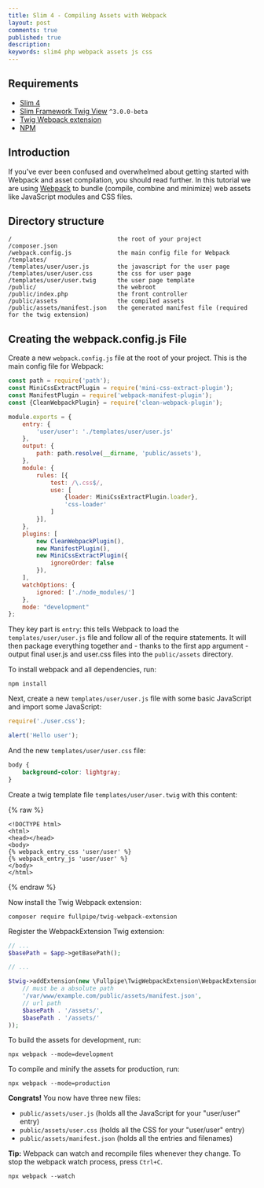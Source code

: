 ```yaml
---
title: Slim 4 - Compiling Assets with Webpack
layout: post
comments: true
published: true
description: 
keywords: slim4 php webpack assets js css
---
```


## Requirements

* [Slim 4](http://www.slimframework.com/docs/v4/start/installation.html)
* [Slim Framework Twig View](https://github.com/slimphp/Twig-View) `^3.0.0-beta`
* [Twig Webpack extension](https://github.com/fullpipe/twig-webpack-extension)
* [NPM](https://nodejs.org/en/download/)

## Introduction

If you've ever been confused and overwhelmed about getting started with Webpack and asset compilation, you should read further. 
In this tutorial we are using [Webpack](https://webpack.js.org) to bundle (compile, combine and minimize) web assets like JavaScript modules and CSS files.


## Directory structure

```
/                              the root of your project
/composer.json
/webpack.config.js             the main config file for Webpack
/templates/
/templates/user/user.js        the javascript for the user page
/templates/user/user.css       the css for user page
/templates/user/user.twig      the user page template
/public/                       the webroot
/public/index.php              the front controller
/public/assets                 the compiled assets
/public/assets/manifest.json   the generated manifest file (required for the twig extension)
```

## Creating the webpack.config.js File

Create a new `webpack.config.js` file at the root of your project. This is the main config file for Webpack:

```js
const path = require('path');
const MiniCssExtractPlugin = require('mini-css-extract-plugin');
const ManifestPlugin = require('webpack-manifest-plugin');
const {CleanWebpackPlugin} = require('clean-webpack-plugin');

module.exports = {
    entry: {
        'user/user': './templates/user/user.js'
    },
    output: {
        path: path.resolve(__dirname, 'public/assets'),
    },
    module: {
        rules: [{
            test: /\.css$/,
            use: [
                {loader: MiniCssExtractPlugin.loader},
                'css-loader'
            ]
        }],
    },
    plugins: [
        new CleanWebpackPlugin(),
        new ManifestPlugin(),
        new MiniCssExtractPlugin({
            ignoreOrder: false
        }),
    ],
    watchOptions: {
        ignored: ['./node_modules/']
    },
    mode: "development"
};
```

They key part is `entry`: this tells Webpack to load the `templates/user/user.js` file and follow all of the require statements. 
It will then package everything together and - thanks to the first app argument - output final user.js and user.css files into the `public/assets` directory.

To install webpack and all dependencies, run:

```
npm install
```

Next, create a new `templates/user/user.js` file with some basic JavaScript and import some JavaScript:

```js
require('./user.css');

alert('Hello user');
```

And the new `templates/user/user.css` file:

```css
body {
    background-color: lightgray;
}
```

Create a twig template file `templates/user/user.twig` with this content:

{% raw %}
```twig
<!DOCTYPE html>
<html>
<head></head>
<body>
{% webpack_entry_css 'user/user' %}
{% webpack_entry_js 'user/user' %}
</body>
</html>
```
{% endraw %}

Now install the Twig Webpack extension:

```
composer require fullpipe/twig-webpack-extension
```

Register the WebpackExtension Twig extension: 

```php
// ...
$basePath = $app->getBasePath();

// ...

$twig->addExtension(new \Fullpipe\TwigWebpackExtension\WebpackExtension(
    // must be a absolute path
    '/var/www/example.com/public/assets/manifest.json',
    // url path
    $basePath . '/assets/',
    $basePath . '/assets/'
));
```

To build the assets for development, run:

```
npx webpack --mode=development
```

To compile and minify the assets for production, run:

```
npx webpack --mode=production
```

**Congrats!** You now have three new files:

* `public/assets/user.js`  (holds all the JavaScript for your "user/user" entry)
* `public/assets/user.css` (holds all the CSS for your "user/user" entry)
* `public/assets/manifest.json` (holds all the entries and filenames)

**Tip:** Webpack can watch and recompile files whenever they change.
To stop the webpack watch process, press `Ctrl+C`.

```
npx webpack --watch
```


